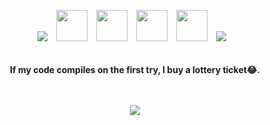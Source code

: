 <p align="center">

  <span style="display: inline-block; margin-right: 10px;">
    <img src="https://github.com/SeungMin2001/SeungMin2001/blob/main/image/Animation%20-%201738929258402.gif">
  </span>
  <span style="display: inline-block; margin-right: 10px;">
    <img src="image/python.svg" width="50"/>
  </span>

  <span style="display: inline-block; margin-right: 10px;">
    <img src="image/pytorch.svg" width="50"/>
  </span>


  <span style="display: inline-block; margin-right: 10px;">
    <img src="image/tensorflow.svg" width="50"/>
  </span>

  <span style="display: inline-block; margin-right: 10px;">
    <img src="image/jupyter.svg" width="50"/>
  </span>
   <span style="display: inline-block; margin-right: 10px;">
    <img src="https://github.com/SeungMin2001/SeungMin2001/blob/main/image/Animation%20-%201738929258402.gif">
  </span>
  <br><br><br>
   <b> If my code compiles on the first try, I buy a lottery ticket😂.</b><br><br><br>
  <div align="center">
      <a href="https://solved.ac/dolkuji2/">
        <img src="http://mazassumnida.wtf/api/v2/generate_badge?boj=dolkuji2">
      </a>
    </div>
  </p><br><br>

